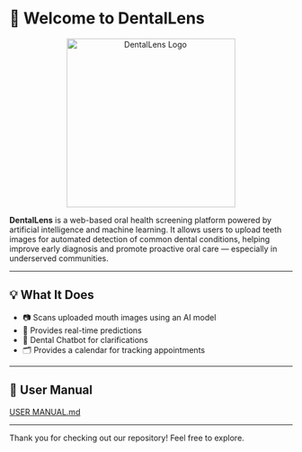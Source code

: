 # 🦷 Welcome to DentalLens

<p align="center">
  <img src="https://github.com/user-attachments/assets/e4d21cac-2602-44b5-a313-4642990425c2" width="300" alt="DentalLens Logo"/>
</p>

**DentalLens** is a web-based oral health screening platform powered by artificial intelligence and machine learning. It allows users to upload teeth images for automated detection of common dental conditions, helping improve early diagnosis and promote proactive oral care — especially in underserved communities.

---

## 💡 What It Does

- 📷 Scans uploaded mouth images using an AI model
- 🧠 Provides real-time predictions 
- 🤖 Dental Chatbot for clarifications
- 🗂 Provides a calendar for tracking appointments


---

## 📗 User Manual 
[USER MANUAL.md](./UserManual.md)

---
Thank you for checking out our repository! Feel free to explore.
